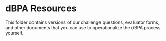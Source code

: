# dBPA Resources

This folder contains versions of our challenge questions, evaluator forms, and other documents that you can use to operationalize the dBPA process yourself.
